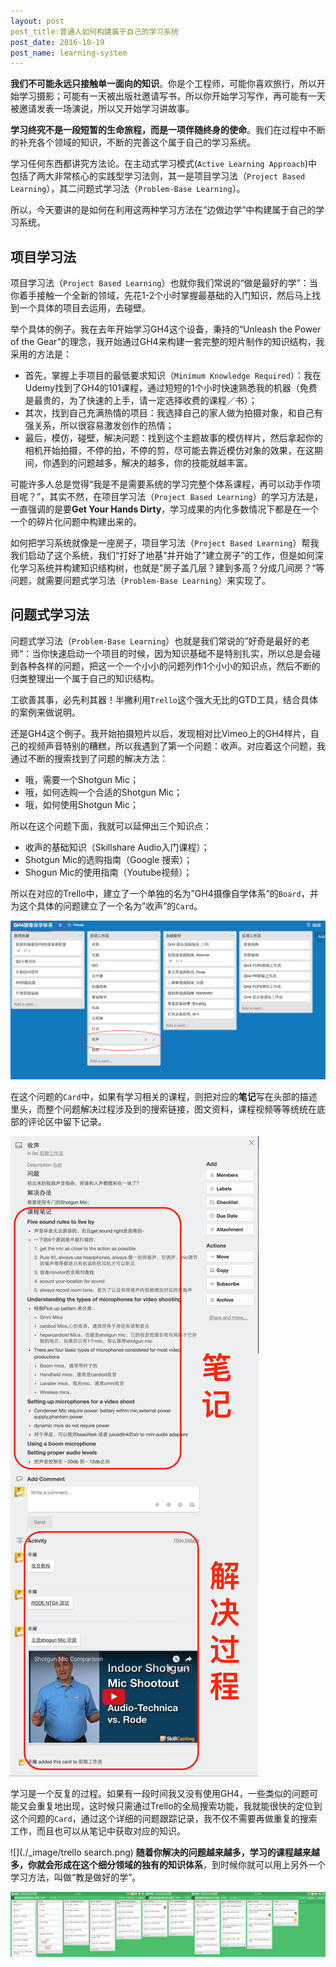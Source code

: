 ```yaml
---
layout: post
post_title:普通人如何构建属于自己的学习系统
post_date: 2016-10-19
post_name: learning-system
---
```


**我们不可能永远只接触单一面向的知识**。你是个工程师，可能你喜欢旅行，所以开始学习摄影；可能有一天被出版社邀请写书，所以你开始学习写作，再可能有一天被邀请发表一场演说，所以又开始学习讲故事。

**学习终究不是一段短暂的生命旅程，而是一项伴随终身的使命**。我们在过程中不断的补充各个领域的知识，不断的完善这个属于自己的学习系统。

学习任何东西都讲究方法论。在主动式学习模式(`Active Learning Approach`)中包括了两大非常核心的实践型学习法则，其一是项目学习法（`Project Based Learning`），其二问题式学习法（`Problem-Base Learning`）。

所以，今天要讲的是如何在利用这两种学习方法在“边做边学”中构建属于自己的学习系统。

## 项目学习法

项目学习法（`Project Based Learning`）也就你我们常说的“做是最好的学”：当你着手接触一个全新的领域，先花1-2个小时掌握最基础的入门知识，然后马上找到一个具体的项目去运用，去碰壁。

举个具体的例子。我在去年开始学习GH4这个设备，秉持的“Unleash the Power of the Gear”的理念，我开始通过GH4来构建一套完整的短片制作的知识结构，我采用的方法是：

- 首先，掌握上手项目的最低要求知识（`Minimum Knowledge Required`）：我在Udemy找到了GH4的101课程，通过短短的1个小时快速熟悉我的机器（免费是最贵的，为了快速的上手，请一定选择收费的课程／书）；
- 其次，找到自己充满热情的项目：我选择自己的家人做为拍摄对象，和自己有强关系，所以很容易激发创作的热情；
- 最后，模仿，碰壁，解决问题：找到这个主题故事的模仿样片，然后拿起你的相机开始拍摄，不停的拍，不停的剪，尽可能去靠近模仿对象的效果，在这期间，你遇到的问题越多，解决的越多，你的技能就越丰富。

可能许多人总是觉得“我是不是需要系统的学习完整个体系课程，再可以动手作项目呢？”，其实不然，在项目学习法（`Project Based Learning`）的学习方法是，一直强调的是要**Get Your Hands Dirty**，学习成果的内化多数情况下都是在一个一个的碎片化问题中构建出来的。

如何把学习系统就像是一座房子，项目学习法（`Project Based Learning`）帮我我们启动了这个系统，我们“打好了地基”并开始了”建立房子”的工作，但是如何深化学习系统并构建知识结构树，也就是”房子盖几层？建到多高？分成几间房？“等问题，就需要问题式学习法（`Problem-Base Learning`）来实现了。

## 问题式学习法

问题式学习法（`Problem-Base Learning`）也就是我们常说的”好奇是最好的老师“：当你快速启动一个项目的时候，因为知识基础不是特别扎实，所以总是会碰到各种各样的问题，把这一个一个小小的问题列作1个小小的知识点，然后不断的归类整理出一个属于自己的知识结构。

工欲善其事，必先利其器！半撇利用`Trello`这个强大无比的GTD工具，结合具体的案例来做说明。

还是GH4这个例子。我开始拍摄短片以后，发现相对比Vimeo上的GH4样片，自己的视频声音特别的糟糕，所以我遇到了第一个问题：收声。对应着这个问题，我通过不断的搜索找到了问题的解决方法：

- 哦，需要一个Shotgun Mic；
- 哦，如何选购一个合适的Shotgun Mic；
- 哦，如何使用Shotgun Mic；

所以在这个问题下面，我就可以延伸出三个知识点：
- 收声的基础知识（Skillshare Audio入门课程）；
- Shotgun Mic的选购指南（Google 搜索）；
- Shogun Mic的使用指南（Youtube视频）；

所以在对应的Trello中，建立了一个单独的名为”GH4摄像自学体系”的`Board`，并为这个具体的问题建立了一个名为”收声”的`Card`。

![](./_image/trello.png)

在这个问题的`Card`中，如果有学习相关的课程，则把对应的**笔记**写在头部的描述里头，而整个问题解决过程涉及到的搜索链接，图文资料，课程视频等等统统在底部的评论区中留下记录。

![](./_image/card.jpg)

学习是一个反复的过程。如果有一段时间我又没有使用GH4，一些类似的问题可能又会重复地出现，这时候只需通过Trello的全局搜索功能，我就能很快的定位到这个问题的`Card`，通过这个详细的问题跟踪记录，我不仅不需要再做重复的搜索工作，而且也可以从笔记中获取对应的知识。

![](./_image/trello search.png)
**随着你解决的问题越来越多，学习的课程越来越多，你就会形成在这个细分领域的独有的知识体系**，到时候你就可以用上另外一个学习方法，叫做“教是做好的学”。

![](./_image/cnm.png)


